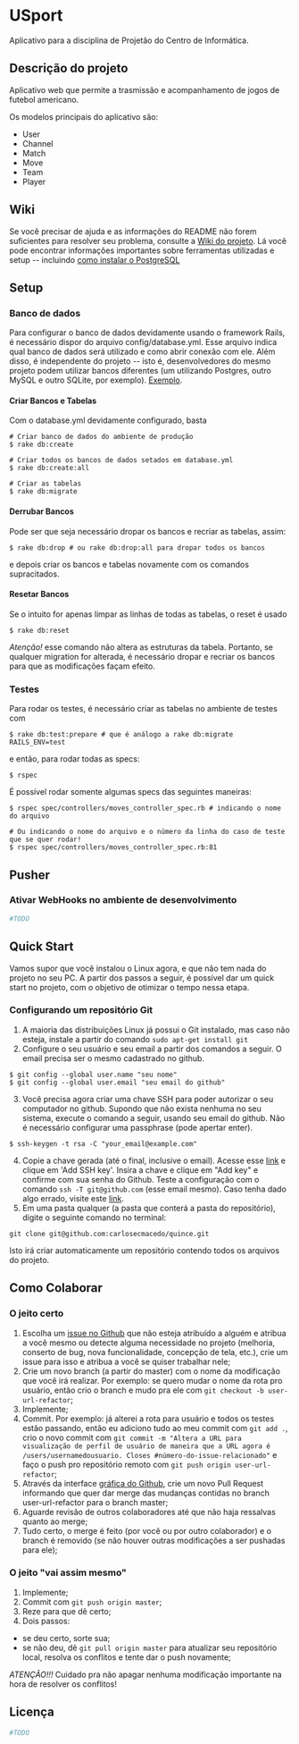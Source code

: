 # USport
Aplicativo para a disciplina de Projetão do Centro de Informática.

## Descrição do projeto
Aplicativo web que permite a trasmissão e acompanhamento de jogos de futebol americano.

Os modelos principais do aplicativo são:
* User
* Channel
* Match
* Move
* Team
* Player

## Wiki
Se você precisar de ajuda e as informações do README não forem suficientes para resolver
seu problema, consulte a [Wiki do projeto](https://github.com/carlosecmacedo/quince/wiki).
Lá você pode encontrar informações importantes sobre ferramentas utilizadas e setup --
incluindo [como instalar o PostgreSQL](https://github.com/carlosecmacedo/quince/wiki/Instalando-o-PostgreSQL-em-distribui%C3%A7%C3%B5es-baseadas-no-Ubuntu)

##  Setup

### Banco de dados
Para configurar o banco de dados devidamente usando o framework Rails, é necessário
dispor do arquivo config/database.yml. Esse arquivo indica qual banco de dados
será utilizado e como abrir conexão com ele. Além disso, é independente do projeto
-- isto é, desenvolvedores do mesmo projeto podem utilizar bancos diferentes (um
utilizando Postgres, outro MySQL e outro SQLite, por exemplo). [Exemplo](https://gist.github.com/embs/3708848).
#### Criar Bancos e Tabelas
Com o database.yml devidamente configurado, basta
```shell
# Criar banco de dados do ambiente de produção
$ rake db:create

# Criar todos os bancos de dados setados em database.yml
$ rake db:create:all

# Criar as tabelas
$ rake db:migrate
```
#### Derrubar Bancos
Pode ser que seja necessário dropar os bancos e recriar as tabelas, assim:
```shell
$ rake db:drop # ou rake db:drop:all para dropar todos os bancos
```
e depois criar os bancos e tabelas novamente com os comandos supracitados.
#### Resetar Bancos
Se o intuito for apenas limpar as linhas de todas as tabelas, o reset é usado
```shell
$ rake db:reset
```
*Atenção!* esse comando não altera as estruturas da tabela. Portanto, se qualquer
migration for alterada, é necessário dropar e recriar os bancos para que as modificações
façam efeito.

### Testes
Para rodar os testes, é necessário criar as tabelas no ambiente de testes com
```shell
$ rake db:test:prepare # que é análogo a rake db:migrate RAILS_ENV=test
```
e então, para rodar todas as specs:
```shell
$ rspec
```
É possível rodar somente algumas specs das seguintes maneiras:
```shell
$ rspec spec/controllers/moves_controller_spec.rb # indicando o nome do arquivo

# Ou indicando o nome do arquivo e o número da linha do caso de teste que se quer rodar!
$ rspec spec/controllers/moves_controller_spec.rb:81
```

## Pusher
### Ativar WebHooks no ambiente de desenvolvimento
```ruby
#TODO
```

## Quick Start
Vamos supor que você instalou o Linux agora, e que não tem nada do projeto no seu
PC. A partir dos passos a seguir, é possível dar um quick start no projeto, com o
objetivo de otimizar o tempo nessa etapa.

### Configurando um repositório Git
1. A maioria das distribuições Linux já possui o Git instalado, mas caso não esteja,
instale a partir do comando `sudo apt-get install git`
2. Configure o seu usuário e seu email a partir dos comandos a seguir. O email precisa
ser o mesmo cadastrado no github.
```shell
$ git config --global user.name "seu nome"
$ git config --global user.email "seu email do github"
```
3. Você precisa agora criar uma chave SSH para poder autorizar o seu computador no
github. Supondo que não exista nenhuma no seu sistema, execute o comando a seguir,
usando seu email do github. Não é necessário configurar uma passphrase (pode apertar
enter).
```shell
$ ssh-keygen -t rsa -C "your_email@example.com"
```
4. Copie a chave gerada (até o final, inclusive o email).
Acesse esse [link](https://github.com/settings/ssh) e clique em 'Add SSH key'.
Insira a chave e clique em "Add key" e confirme com sua senha do Github. Teste a
configuração com o comando `ssh -T git@github.com` (esse email mesmo). Caso tenha
dado algo errado, visite este [link](https://help.github.com/articles/generating-ssh-keys).
5. Em uma pasta qualquer (a pasta que conterá a pasta do repositório), digite o
seguinte comando no terminal:
```shell
git clone git@github.com:carlosecmacedo/quince.git
```
Isto irá criar automaticamente um repositório contendo todos os arquivos do projeto.

## Como Colaborar
### O jeito certo
1. Escolha um [issue no Github](https://github.com/carlosecmacedo/quince/issues)
que não esteja atribuído a alguém e atribua a você mesmo ou detecte alguma necessidade
no projeto (melhoria, conserto de bug, nova funcionalidade, concepção de tela, etc.),
crie um issue para isso e atribua a você se quiser trabalhar nele;
2. Crie um novo branch (a partir do master) com o nome da modificação que você
irá realizar. Por exemplo: se quero mudar o nome da rota pro usuário, então crio o
branch e mudo pra ele com `git checkout -b user-url-refactor`;
3. Implemente;
4. Commit. Por exemplo: já alterei a rota para usuário e todos os testes estão
passando, então eu adiciono tudo ao meu commit com `git add .`, crio o novo commit
com `git commit -m "Altera a URL para visualização de perfil de usuário de maneira
que a URL agora é /users/usernamedousuario. Closes #número-do-issue-relacionado"`
e faço o push pro repositório remoto com `git push origin user-url-refactor`;
5. Através da interface [gráfica do Github](https://github.com/carlosecmacedo/quince),
crie um novo Pull Request informando que quer dar merge das mudanças contidas no
branch user-url-refactor para o branch master;
6. Aguarde revisão de outros colaboradores até que não haja ressalvas quanto ao merge;
7. Tudo certo, o merge é feito (por você ou por outro colaborador) e o branch é removido
(se não houver outras modificações a ser pushadas para ele);

### O jeito "vai assim mesmo"
1. Implemente;
2. Commit com `git push origin master`;
3. Reze para que dê certo;
4. Dois passos:
  * se deu certo, sorte sua;
  * se não deu, dê `git pull origin master` para atualizar seu repositório local,
  resolva os conflitos e tente dar o push novamente;

*ATENÇÃO!!!* Cuidado pra não apagar nenhuma modificação importante na hora de
resolver os conflitos!

## Licença
```ruby
#TODO
```
